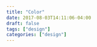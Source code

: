 ```yaml
---
title: "Color"
date: 2017-08-03T14:11:06-04:00
draft: false
tags: ["design"]
categories: ["design"]
---
```


